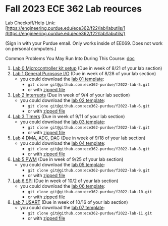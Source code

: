 # Fall 2023 ECE 362 Lab reources

Lab Checkoff/Help Link: [https://engineering.purdue.edu/ece362/f22/lab/labutils/](https://engineering.purdue.edu/ece362/f22/lab/labutils/)

(Sign in with your Purdue email. Only works inside of EE069. Does not work on personal computers.)

Common Problems You May Run Into During This Course: [doc](./common_problems/common_problems.md)

1. [Lab 0 Microcontroller kit setup](./lab-00/lab_00.md) (Due in week of 8/21 of your lab section)
2. [Lab 1 General Purpsose I/O](./lab-01/lab_01.md) (Due in week of 8/28 of your lab section)
   - you could download the [lab 01 template](https://github.com/ece362-purdue/f2022-lab-5):
     - `git clone git@github.com:ece362-purdue/f2022-lab-5.git`
     - or with [zipped file](https://github.com/ece362-purdue/f2022-lab-5/archive/refs/heads/main.zip)
3. [Lab 2 Interrupts](./lab-02/lab_02.md) (Due in week of 9/4 of your lab section)
   - you could download the [lab 02 template](https://github.com/ece362-purdue/f2022-lab-6):
     - `git clone git@github.com:ece362-purdue/f2022-lab-6.git`
     - or with [zipped file](https://github.com/ece362-purdue/f2022-lab-6/archive/refs/heads/main.zip)
4. [Lab 3 Timers](./lab-03/lab_03.md) (Due in week of 9/11 of your lab section)
   - you could download the [lab 03 template](https://github.com/ece362-purdue/f2022-lab-7):
     - `git clone git@github.com:ece362-purdue/f2022-lab-7.git`
     - or with [zipped file](https://github.com/ece362-purdue/f2022-lab-7/archive/refs/heads/main.zip)
5. [Lab 4 DMA, ADC, DAC](./lab-04/lab_04.md) (Due in week of 9/18 of your lab section)
   - you could download the [lab 04 template](https://github.com/ece362-purdue/f2022-lab-8):
     - `git clone git@github.com:ece362-purdue/f2022-lab-8.git`
     - or with [zipped file](https://github.com/ece362-purdue/f2022-lab-8/archive/refs/heads/main.zip)
6. [Lab 5 PWM](./lab-05/lab_05.md) (Due in week of 9/25 of your lab section)
   - you could download the [lab 05 template](https://github.com/ece362-purdue/f2022-lab-9):
     - `git clone git@github.com:ece362-purdue/f2022-lab-9.git`
     - or with [zipped file](https://github.com/ece362-purdue/f2022-lab-9/archive/refs/heads/main.zip)
7. [Lab 6 SPI](./lab-06/lab_06.md) (Due in week of 10/2 of your lab section)
   - you could download the [lab 06 template](https://github.com/ece362-purdue/f2022-lab-10):
     - `git clone git@github.com:ece362-purdue/f2022-lab-10.git`
     - or with [zipped file](https://github.com/ece362-purdue/f2022-lab-10/archive/refs/heads/main.zip)
8. [Lab 7 USART](./lab-07/lab_07.md) (Due in week of 10/16 of your lab section)
   - you could download the [lab 07 template](https://github.com/ece362-purdue/f2022-lab-11):
     - `git clone git@github.com:ece362-purdue/f2022-lab-11.git`
     - or with [zipped file](https://github.com/ece362-purdue/f2022-lab-11/archive/refs/heads/main.zip)

<!--9. [Lab 8 ARMv8 Development environment setup](./lab-0.2/lab_0.2.md) (Due in week of 10/9 at the end of your lab section)
   - You could download the [lab 0.2 template](https://github.com/ece362-purdue/f2022-lab-0.2):
     - `git clone git@github.com:ece362-purdue/f2022-lab-0.2.git`
     - Or with [zipped file](https://github.com/ece362-purdue/f2022-lab-0.2/archive/refs/heads/main.zip)
10. [Lab 9 Basic Assembly](./lab-1/lab_1.md) (Due in week of  10/16 at the end of your lab section)
   - You could download the [lab 1 template](https://github.com/ece362-purdue/f2022-lab-1):
     - `git clone git@github.com:ece362-purdue/f2022-lab-1.git`
     - Or with [zipped file](https://github.com/ece362-purdue/f2022-lab-1/archive/refs/heads/main.zip)
11. [Lab 10 Control Flow and C-to-Assembly](./lab-2/lab_2.md) (Due in week of 10/23 at the end of your lab section)
   - You could download the [lab 2 template](https://github.com/ece362-purdue/f2022-lab-2):
     - `git clone git@github.com:ece362-purdue/f2022-lab-2.git`
     - Or with [zipped file](https://github.com/ece362-purdue/f2022-lab-2/archive/refs/heads/main.zip)
12. [Lab 11 Functions in Assembly](./lab-3/lab_3.md) (Due in week of 10/30 at the end of your lab section)
   - You could download the [lab 3 template](https://github.com/ece362-purdue/f2022-lab-3):
     - `git clone git@github.com:ece362-purdue/f2022-lab-3.git`
     - Or with [zipped file](https://github.com/ece362-purdue/f2022-lab-3/archive/refs/heads/main.zip)
13. [Lab 12 Computer Organization](./lab-4/lab_4.md) (Due in week of 11/6 of your lab section)
   - you could download the [lab 4 template](https://github.com/ece362-purdue/f2022-lab-4):
     - `git clone git@github.com:ece362-purdue/f2022-lab-4.git`
     - or with [zipped file](https://github.com/ece362-purdue/f2022-lab-4/archive/refs/heads/main.zip)-->

<!---14. [Lab 12 (Extra Credit) I2C](./lab-12/lab12.md) (Due in week of 4/24 of your lab section)-->
